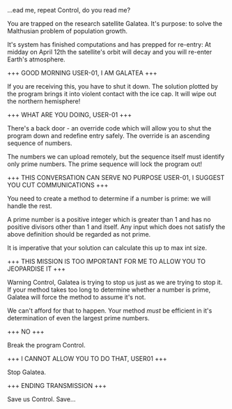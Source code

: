 

...ead me, repeat Control, do you read me?

You are trapped on the research satellite Galatea. It's purpose: to solve the Malthusian problem of population growth.

It's system has finished computations and has prepped for re-entry: At midday on April 12th the satellite's orbit will decay and you will re-enter Earth's atmosphere.

+++ GOOD MORNING USER-01, I AM GALATEA +++

If you are receiving this, you have to shut it down. The solution plotted by the program brings it into violent contact with the ice cap. It will wipe out the northern hemisphere!

+++ WHAT ARE YOU DOING, USER-01 +++

There's a back door - an override code which will allow you to shut the program down and redefine entry safely. The override is an ascending sequence of numbers.

The numbers we can upload remotely, but the sequence itself must identify only prime numbers. The prime sequence will lock the program out!

+++ THIS CONVERSATION CAN SERVE NO PURPOSE USER-01, I SUGGEST YOU CUT COMMUNICATIONS +++

You need to create a method to determine if a number is prime: we will handle the rest.

A prime number is a positive integer which is greater than 1 and has no positive divisors other than 1 and itself. Any input which does not satisfy the above definition should be regarded as not prime.

It is imperative that your solution can calculate this up to max int size.

+++ THIS MISSION IS TOO IMPORTANT FOR ME TO ALLOW YOU TO JEOPARDISE IT +++

Warning Control, Galatea is trying to stop us just as we are trying to stop it. If your method takes too long to determine whether a number is prime, Galatea will force the method to assume it's not.

We can't afford for that to happen. Your method *must* be efficient in it's determination of even the largest prime numbers.

+++ NO +++

Break the program Control.

+++ I CANNOT ALLOW YOU TO DO THAT, USER01 +++

Stop Galatea.

+++ ENDING TRANSMISSION +++

Save us Control. Save...
